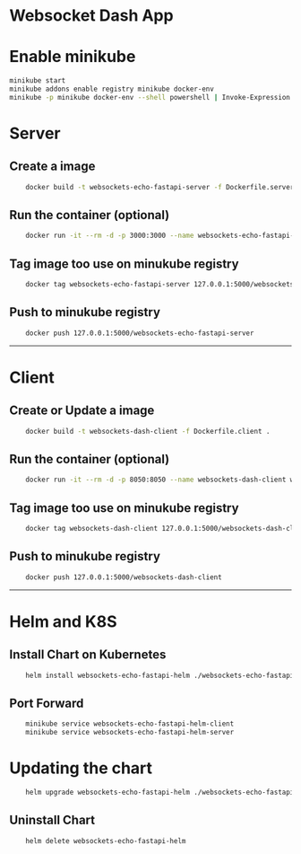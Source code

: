 # Websocket Dash App

# Enable minikube
```bash
minikube start
minikube addons enable registry minikube docker-env
minikube -p minikube docker-env --shell powershell | Invoke-Expression
```

# Server

## Create a image
```bash
    docker build -t websockets-echo-fastapi-server -f Dockerfile.server .
```

## Run the container (optional)
```bash
    docker run -it --rm -d -p 3000:3000 --name websockets-echo-fastapi-server websockets-echo-fastapi-server
```

## Tag image too use on minukube registry
```bash
    docker tag websockets-echo-fastapi-server 127.0.0.1:5000/websockets-echo-fastapi-server
```

## Push to minukube registry
```bash
    docker push 127.0.0.1:5000/websockets-echo-fastapi-server
```

---

# Client

## Create or Update a image
```bash
    docker build -t websockets-dash-client -f Dockerfile.client .
```

## Run the container (optional)
```bash
    docker run -it --rm -d -p 8050:8050 --name websockets-dash-client websockets-dash-client
```

## Tag image too use on minukube registry
```bash
    docker tag websockets-dash-client 127.0.0.1:5000/websockets-dash-client
```

## Push to minukube registry
```bash
    docker push 127.0.0.1:5000/websockets-dash-client
```

---

# Helm and K8S

## Install Chart on Kubernetes
```bash
    helm install websockets-echo-fastapi-helm ./websockets-echo-fastapi-helm
```

## Port Forward
```bash
    minikube service websockets-echo-fastapi-helm-client
    minikube service websockets-echo-fastapi-helm-server
```

# Updating the chart
```bash
    helm upgrade websockets-echo-fastapi-helm ./websockets-echo-fastapi-helm
```

## Uninstall Chart
```bash
    helm delete websockets-echo-fastapi-helm
```

